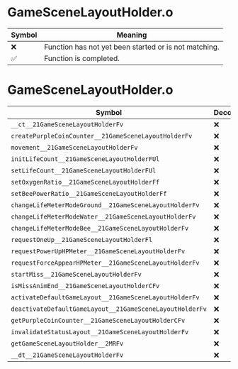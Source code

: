 # GameSceneLayoutHolder.o
| Symbol | Meaning 
| ------------- | ------------- 
| :x: | Function has not yet been started or is not matching. 
| :white_check_mark: | Function is completed. 


# GameSceneLayoutHolder.o
| Symbol | Decompiled? |
| ------------- | ------------- |
| `__ct__21GameSceneLayoutHolderFv` | :x: |
| `createPurpleCoinCounter__21GameSceneLayoutHolderFv` | :x: |
| `movement__21GameSceneLayoutHolderFv` | :x: |
| `initLifeCount__21GameSceneLayoutHolderFUl` | :x: |
| `setLifeCount__21GameSceneLayoutHolderFUl` | :x: |
| `setOxygenRatio__21GameSceneLayoutHolderFf` | :x: |
| `setBeePowerRatio__21GameSceneLayoutHolderFf` | :x: |
| `changeLifeMeterModeGround__21GameSceneLayoutHolderFv` | :x: |
| `changeLifeMeterModeWater__21GameSceneLayoutHolderFv` | :x: |
| `changeLifeMeterModeBee__21GameSceneLayoutHolderFv` | :x: |
| `requestOneUp__21GameSceneLayoutHolderFl` | :x: |
| `requestPowerUpHPMeter__21GameSceneLayoutHolderFv` | :x: |
| `requestForceAppearHPMeter__21GameSceneLayoutHolderFv` | :x: |
| `startMiss__21GameSceneLayoutHolderFv` | :x: |
| `isMissAnimEnd__21GameSceneLayoutHolderCFv` | :x: |
| `activateDefaultGameLayout__21GameSceneLayoutHolderFv` | :x: |
| `deactivateDefaultGameLayout__21GameSceneLayoutHolderFv` | :x: |
| `getPurpleCoinCounter__21GameSceneLayoutHolderCFv` | :x: |
| `invalidateStatusLayout__21GameSceneLayoutHolderFv` | :x: |
| `getGameSceneLayoutHolder__2MRFv` | :x: |
| `__dt__21GameSceneLayoutHolderFv` | :x: |
